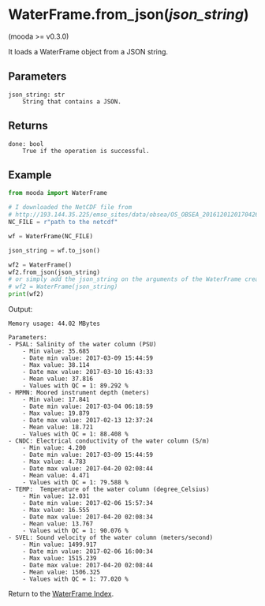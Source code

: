 # WaterFrame.from_json(*json_string*)

(mooda >= v0.3.0)

It loads a WaterFrame object from a JSON string.

## Parameters

    json_string: str
        String that contains a JSON.

## Returns

    done: bool
        True if the operation is successful.

## Example

```python
from mooda import WaterFrame

# I downloaded the NetCDF file from
# http://193.144.35.225/emso_sites/data/obsea/OS_OBSEA_2016120120170426_R_37-14998.nc
NC_FILE = r"path to the netcdf"

wf = WaterFrame(NC_FILE)

json_string = wf.to_json()

wf2 = WaterFrame()
wf2.from_json(json_string)
# or simply add the json_string on the arguments of the WaterFrame creation
# wf2 = WaterFrame(json_string)
print(wf2)
```

Output:

    Memory usage: 44.02 MBytes

    Parameters:
    - PSAL: Salinity of the water column (PSU)
        - Min value: 35.685
        - Date min value: 2017-03-09 15:44:59
        - Max value: 38.114
        - Date max value: 2017-03-10 16:43:33
        - Mean value: 37.816
        - Values with QC = 1: 89.292 %
    - MPMN: Moored instrument depth (meters)
        - Min value: 17.841
        - Date min value: 2017-03-04 06:18:59
        - Max value: 19.879
        - Date max value: 2017-02-13 12:37:24
        - Mean value: 18.721
        - Values with QC = 1: 88.408 %
    - CNDC: Electrical conductivity of the water column (S/m)
        - Min value: 4.200
        - Date min value: 2017-03-09 15:44:59
        - Max value: 4.783
        - Date max value: 2017-04-20 02:08:44
        - Mean value: 4.471
        - Values with QC = 1: 79.588 %
    - TEMP:  Temperature of the water column (degree_Celsius)
        - Min value: 12.031
        - Date min value: 2017-02-06 15:57:34
        - Max value: 16.555
        - Date max value: 2017-04-20 02:08:34
        - Mean value: 13.767
        - Values with QC = 1: 90.076 %
    - SVEL: Sound velocity of the water column (meters/second)
        - Min value: 1499.917
        - Date min value: 2017-02-06 16:00:34
        - Max value: 1515.239
        - Date max value: 2017-04-20 02:08:44
        - Mean value: 1506.325
        - Values with QC = 1: 77.020 %

Return to the [WaterFrame Index](index_waterframe.md).
